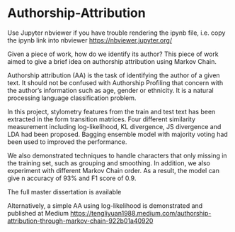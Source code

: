 # Authorship-Attribution

Use Jupyter nbviewer if you have trouble rendering the ipynb file, i.e. copy the ipynb link into nbviewer https://nbviewer.jupyter.org/

Given a piece of work, how do we identify its author? This piece of work aimed to give a brief idea on authorship attribution using Markov Chain.

Authorship attribution (AA) is the task of identifying the author of a given text. It should not be confused with Authorship Profiling that concern with the author’s information such as age, gender or ethnicity. It is a natural processing language classification problem.

In this project, stylometry features from the train and test text has been extracted in the form transition matrices. 
Four different similarity measurement including log-likelihood, KL divergence, JS divergence and LDA had been proposed.
Bagging ensemble model with majority voting had been used to improved the performance.

We also demonstrated techniques to handle characters that only missing in the training set, such as grouping and smoothing.
In addition, we also experiment with different Markov Chain order.
As a result, the model can give n accuracy of 93% and F1 score of 0.9.

The full master dissertation is available

Alternatively, a simple AA using log-likelihood is demonstrated and published at Medium
https://tengliyuan1988.medium.com/authorship-attribution-through-markov-chain-922b01a40920
